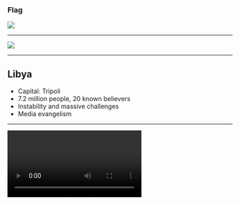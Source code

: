 ### Flag

![](https://upload.wikimedia.org/wikipedia/commons/0/05/Flag_of_Libya.svg)

---

![](https://upload.wikimedia.org/wikipedia/commons/a/a9/Libya_%28Libya_centered%3B_orthographic_projection%29.svg)

---

## Libya

- Capital: Tripoli
- 7.2 million people, 20 known believers
- Instability and massive challenges
- Media evangelism

---

![](https://storage.cloud.google.com/prayer-videos/country/libya.mp4)
